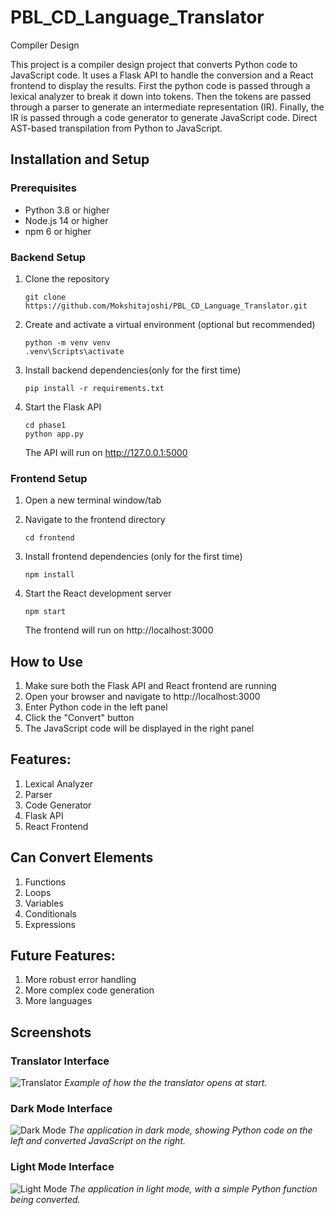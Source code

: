 # PBL_CD_Language_Translator
Compiler Design 

This project is a compiler design project that converts Python code to JavaScript code. It uses a Flask API to handle the conversion and a React frontend to display the results.
First the python code is passed through a lexical analyzer to break it down into tokens. Then the tokens are passed through a parser to generate an intermediate representation (IR). Finally, the IR is passed through a code generator to generate JavaScript code. Direct AST-based transpilation from Python to JavaScript.

## Installation and Setup

### Prerequisites
- Python 3.8 or higher
- Node.js 14 or higher
- npm 6 or higher

### Backend Setup
1. Clone the repository
   ```
   git clone https://github.com/Mokshitajoshi/PBL_CD_Language_Translator.git
   ```

2. Create and activate a virtual environment (optional but recommended)
   ```
   python -m venv venv
   .venv\Scripts\activate

3. Install backend dependencies(only for the first time)
   ```
   pip install -r requirements.txt
   ```

4. Start the Flask API
   ```
   cd phase1
   python app.py
   ```
   The API will run on http://127.0.0.1:5000

### Frontend Setup
1. Open a new terminal window/tab
2. Navigate to the frontend directory
   ```
   cd frontend
   ```

3. Install frontend dependencies (only for the first time)
   ```
   npm install
   ```

4. Start the React development server
   ```
   npm start
   ```
   The frontend will run on http://localhost:3000

## How to Use
1. Make sure both the Flask API and React frontend are running
2. Open your browser and navigate to http://localhost:3000
3. Enter Python code in the left panel
4. Click the "Convert" button
5. The JavaScript code will be displayed in the right panel

## Features:
1. Lexical Analyzer
2. Parser
3. Code Generator
4. Flask API
5. React Frontend

## Can Convert Elements
1. Functions
2. Loops
3. Variables
4. Conditionals
5. Expressions

## Future Features:
1. More robust error handling
2. More complex code generation
3. More languages

## Screenshots

### Translator Interface 
![Translator](screenshots/Translator.png)
*Example of how the the translator opens at start.*

### Dark Mode Interface
![Dark Mode](screenshots/Dark_mode.png)
*The application in dark mode, showing Python code on the left and converted JavaScript on the right.*

### Light Mode Interface
![Light Mode](screenshots/Light_mode.png)
*The application in light mode, with a simple Python function being converted.*



